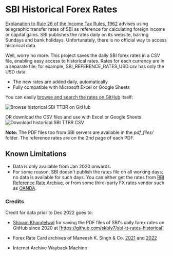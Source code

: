 # SBI Historical Forex Rates

[Explanation to Rule 26 of the Income Tax Rules, 1962](https://incometaxindia.gov.in/_layouts/15/dit/pages/viewer.aspx?grp=rule&cname=cmsid&cval=103120000000007372&searchfilter=%5B%7B%22crawledpropertykey%22:0,%22value%22:%22income-tax+rules%22,%22searchoperand%22:2%7D,%7B%22crawledpropertykey%22:1,%22value%22:%22rule%22,%22searchoperand%22:2%7D%5D&k=income+tax,income+tax&isdlg=0) advises using telegraphic transfer rates of SBI as reference for calculating foreign income or capital gains. SBI publishes the rates daily on its website, barring Sundays and bank holidays. Unfortunately, there is no official way to access historical data.

Well, worry no more. This project saves the daily SBI forex rates in a CSV file, enabling easy access to historical rates. Rates for each currency are in a separate file; for example, SBI_REFERENCE_RATES_USD.csv has only the USD data.

- The new rates are added daily, automatically
- Fully compatible with Microsoft Excel or Google Sheets

You can easily [browse and search the rates on GitHub](https://github.com/sahilgupta/sbi_forex_rates/tree/main/csv_files) itself:

![Browse historical SBI TTBR on GitHub](https://raw.githubusercontent.com/sahilgupta/sbi_forex_rates/main/images/Browse%20historical%20SBI%20TTBR%20on%20GitHub.gif)
<br/>

OR download the CSV files and use with Excel or Google Sheets
![Download historical SBI TTBR CSV](https://raw.githubusercontent.com/sahilgupta/sbi_forex_rates/main/images/Download%20historical%20SBI%20TTBR%20CSV.gif)
<br/>

**Note:**
The PDF files too from SBI servers are available in the *pdf_files/* folder. The reference rates are on the 2nd page of each PDF.


## Known Limitations

- Data is only available from Jan 2020 onwards.
- For some reason, SBI doesn't publish the rates file on all working days; no data is available for such days. You can either get the rates from [RBI Reference Rate Archive](https://www.rbi.org.in/scripts/ReferenceRateArchive.aspx), or from some third-party FX rates vendor such as [OANDA](https://www.oanda.com/fx-for-business/historical-rates).

### Credits

Credit for data prior to Dec 2022 goes to:

- [Shivam Khandelwal](https://github.com/skbly7) for saving the PDF files of SBI's daily forex rates on GitHub since 2020 at [https://github.com/skbly7/sbi-tt-rates-historical]

- Forex Rate Card archives of Maneesh K. Singh & Co. [2021](https://mksco.in/forex-card-rates-2021/) and [2022](https://mksco.in/forex-card-rates-2022/)

- Internet Archive Wayback Machine
